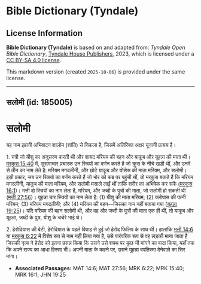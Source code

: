 # Bible Dictionary (Tyndale)

## License Information

**Bible Dictionary (Tyndale)** is based on and adapted from: _Tyndale Open Bible Dictionary_, [Tyndale House Publishers](https://tyndaleopenresources.com/), 2023, which is licensed under a [CC BY-SA 4.0 license](https://creativecommons.org/licenses/by-sa/4.0/legalcode.en).

This markdown version (created `2025-10-06`) is provided under the same license.



--------------------------------

## सलोमी (id: 185005)

सलोमी
=====

यह नाम इब्रानी अभिवादन शालोम (शांति) से निकला है, जिसमें अतिरिक्त अक्षर यूनानी प्रत्यय है।

1\. स्त्री जो यीशु का अनुसरण करती थी और शायद मरियम की बहन और याकूब और यूहन्ना की माता थी। [मरकुस 15:40](https://ref.ly/Mark15:40) में, सुसमाचार प्रचारक उन स्त्रियों का वर्णन करते है जो क्रूस के नीचे खड़ी थीं, और उनमें से तीन का नाम लेते है: मरियम मगदलीनी, और छोटे याकूब और योसेस की माता मरियम, और सलोमी। इसी प्रकार, जब उन स्त्रियो का वर्णन करते हैं जो भोर को कब्र पर पहुंची थीं, तो मरकुस बताते हैं कि मरियम मगदलीनी, याकूब की माता मरियम, और सलोमी मसाले लाईं थीं ताकि शरीर का अभिषेक कर सकें ([मरकुस 16:1](https://ref.ly/Mark16:1))। मत्ती दो स्त्रियों का नाम लेता है, मरियम, और जब्दी के पुत्रों की माता, जो सलोमी हो सकती थी ([मत्ती 27:56](https://ref.ly/Matt27:56))। यूहन्ना चार स्त्रियों का नाम लेता है: (1\) यीशु की माता मरियम; (2\) क्लोपास की पत्नी मरियम; (3\) मरियम मगदलीनी; और (4\) मरियम की बहन—जिसका नाम नहीं बताया गया ([यूहन्ना 19:25](https://ref.ly/John19:25))। यदि मरियम की बहन सलोमी थी, और वह और जब्दी के पुत्रों की माता एक ही थीं, तो याकूब और यूहन्ना, जब्दी के पुत्र, यीशु के चचेरे भाई थे।

2\. हेरोदियास की बेटी, हेरोदियास के पहले विवाह से हुई जो हेरोद फिलिप के साथ थी। हालांकि [मत्ती 14:6](https://ref.ly/Matt14:6) या [मरकुस 6:22](https://ref.ly/Mark6:22) में विशेष रूप से नाम नहीं लिया गया है, उसे पारंपरिक रूप से वह लड़की माना जाता है जिसकी नृत्य ने हेरोद को इतना प्रसन्न किया कि उसने उसे शपथ पर कुछ भी मांगने का वादा किया, यहाँ तक कि अपने राज्य का आधा हिस्सा भी। अपनी माता के कहने पर, उसने यूहन्ना बपतिस्मा देनेवाले का सिर मांगा।

* **Associated Passages:** MAT 14:6; MAT 27:56; MRK 6:22; MRK 15:40; MRK 16:1; JHN 19:25

